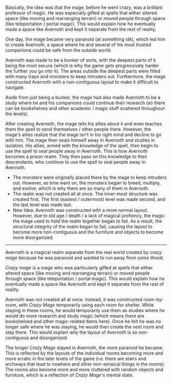 Basically, the idea was that the mage, before he went crazy, was a brilliant professor of magic. He was especially gifted at spells that either altered space (like moving and rearranging terrain) or moved people through space (like teleportation / portal magic). This would explain how he eventually made a space like Avernoth and kept it separate from the rest of reality.

One day, the mage became very paranoid (at something idk), which led him to create Avernoth, a space where he and several of his most trusted companions could be safe from the outside world.

Avernoth was made to be a bunker of sorts, with the deepest parts of it being the most secure (which is why the game gets progressively harder the further you go into it). The areas outside the deepest parts were filled with many traps and monsters to keep intruders out. Furthermore, the mage constructed Avernoth with a non-contiguous layout to make it difficult to navigate.

Aside from just being a bunker, the mage had also made Avernoth to be a study where he and his companions could continue their research (so there can be bookshelves and other academic / magic stuff scattered throughout the levels).

After creating Avernoth, the mage tells his allies about it and even teaches them the spell to send themselves / other people there. However, the mage's allies realize that the mage isn't in his right mind and decline to go with him. The mage then seals himself away in Avernoth and studies in isolation. His allies, armed with the knowledge of the spell, then begin to use the spell to seal people away in Avernoth. This is how Avernoth becomes a prison realm. They then pass on this knowledge to their descendants, who continue to use the spell to seal people away in Avernoth.

- The monsters were originally placed there by the mage to keep intruders out. However, as time went on, the monsters began to breed, multiply, and evolve, which is why there are so many of them in Avernoth.
- The realm was not created all at once. The inner-most structure was created first. The first (easiest / outermost) level was made second, and the last level was made last.
- New Idea: Avernoth was constructed with a more normal layout. However, due to old age / death / a lack of magical profiency, the magic the mage used to hold the realm together began to fail. As a result, the structural integrity of the realm began to fail, causing the layout to become more non-contiguous and the furniture and objects to become more disorganized.

----

Avernoth is a magical realm separate from the real world created by *crazy mage* because he was paranoid and wanted to run away from *some threat*.

*Crazy mage* is a mage who was particularly gifted at spells that either altered space (like moving and rearranging terrain) or moved people through space (like teleportation / portal magic). This would explain how he eventually made a space like Avernoth and kept it separate from the rest of reality.

Avernoth was not created all at once. Instead, it was constructed room-by-room, with *Crazy Mage* temporarily using each room for shelter. While staying in these rooms, he would temporarily use them as studies where he would do more research and study magic (which means there are bookshelved and other magic-related items here). Once he felt he was no longer safe where he was staying, he would then create the next room and stay there. This would explain why the layout of Avernoth is so non-contiguous and disorganized.

The longer *Crazy Mage* stayed in Avernoth, the more paranoid he became. This is reflected by the layouts of the individual rooms becoming more and more erratic in the later levels of the game (i.e. there are stairs and archways that lead to nowhere and other non-sensical things in the rooms). The rooms also become more and more cluttered with random objects and furniture, which is a reflection of *Crazy Mage*'s mental state.

